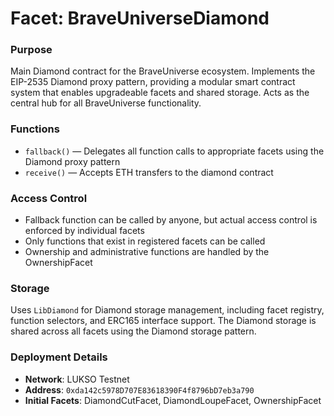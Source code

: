 # Facet: BraveUniverseDiamond

### Purpose
Main Diamond contract for the BraveUniverse ecosystem. Implements the EIP-2535 Diamond proxy pattern, providing a modular smart contract system that enables upgradeable facets and shared storage. Acts as the central hub for all BraveUniverse functionality.

### Functions
- `fallback()` — Delegates all function calls to appropriate facets using the Diamond proxy pattern
- `receive()` — Accepts ETH transfers to the diamond contract

### Access Control
- Fallback function can be called by anyone, but actual access control is enforced by individual facets
- Only functions that exist in registered facets can be called
- Ownership and administrative functions are handled by the OwnershipFacet

### Storage
Uses `LibDiamond` for Diamond storage management, including facet registry, function selectors, and ERC165 interface support. The Diamond storage is shared across all facets using the Diamond storage pattern.

### Deployment Details
- **Network**: LUKSO Testnet
- **Address**: `0xda142c5978D707E83618390F4f8796bD7eb3a790`
- **Initial Facets**: DiamondCutFacet, DiamondLoupeFacet, OwnershipFacet